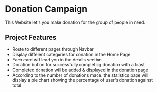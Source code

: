 # Donation Campaign

This Website let's you make donation for the group of people in need.

## Project Features

- Route to different pages through Navbar
- Display different categories for donation in the Home Page
- Each card will lead you to the details section
- Donation button for successfully completing donation with a toast
- Completed donation will be added & displayed in the donation page 
- According to the number of donations made, the statistics page will display a pie chart showing the percentage of user's donation against total